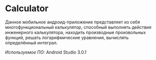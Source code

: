 # Calculator
<p>Данное мобильное андроид-приложение представляет из себя многофункциональный калькулятор, способный выполнять действия инженерного калькулятора, находить производные произвольных функций, решать логарифмические уравнения, вычислять определённый интеграл.</p>
<p><i>Используемое ПО:</i> Android Studio 3.0.1</p>
